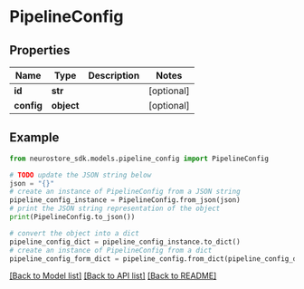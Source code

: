 # PipelineConfig


## Properties

Name | Type | Description | Notes
------------ | ------------- | ------------- | -------------
**id** | **str** |  | [optional] 
**config** | **object** |  | [optional] 

## Example

```python
from neurostore_sdk.models.pipeline_config import PipelineConfig

# TODO update the JSON string below
json = "{}"
# create an instance of PipelineConfig from a JSON string
pipeline_config_instance = PipelineConfig.from_json(json)
# print the JSON string representation of the object
print(PipelineConfig.to_json())

# convert the object into a dict
pipeline_config_dict = pipeline_config_instance.to_dict()
# create an instance of PipelineConfig from a dict
pipeline_config_form_dict = pipeline_config.from_dict(pipeline_config_dict)
```
[[Back to Model list]](../README.md#documentation-for-models) [[Back to API list]](../README.md#documentation-for-api-endpoints) [[Back to README]](../README.md)


